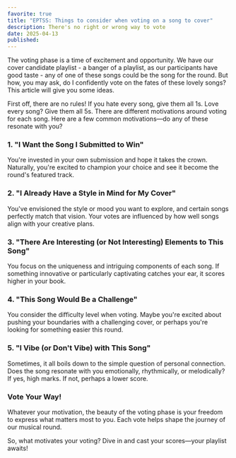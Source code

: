 ```yaml
---
favorite: true
title: "EPTSS: Things to consider when voting on a song to cover"
description: There's no right or wrong way to vote
date: 2025-04-13
published:
---
```

The voting phase is a time of excitement and opportunity. We have our cover candidate playlist - a banger of a playlist, as our participants have good taste - any of one of these songs could be the song for the round. But how, you may ask, do I confidently vote on the fates of these lovely songs? This article will give you some ideas. 

First off, there are no rules! If you hate every song, give them all 1s. Love every song? Give them all 5s. There are different motivations around voting for each song. Here are a few common motivations—do any of these resonate with you?

### 1. "I Want the Song I Submitted to Win"

You're invested in your own submission and hope it takes the crown. Naturally, you're excited to champion your choice and see it become the round's featured track.

### 2. "I Already Have a Style in Mind for My Cover"

You've envisioned the style or mood you want to explore, and certain songs perfectly match that vision. Your votes are influenced by how well songs align with your creative plans.

### 3. "There Are Interesting (or Not Interesting) Elements to This Song"

You focus on the uniqueness and intriguing components of each song. If something innovative or particularly captivating catches your ear, it scores higher in your book.

### 4. "This Song Would Be a Challenge"

You consider the difficulty level when voting. Maybe you're excited about pushing your boundaries with a challenging cover, or perhaps you're looking for something easier this round.

### 5. "I Vibe (or Don't Vibe) with This Song"

Sometimes, it all boils down to the simple question of personal connection. Does the song resonate with you emotionally, rhythmically, or melodically? If yes, high marks. If not, perhaps a lower score.

### Vote Your Way!

Whatever your motivation, the beauty of the voting phase is your freedom to express what matters most to you. Each vote helps shape the journey of our musical round.

So, what motivates your voting? Dive in and cast your scores—your playlist awaits!

